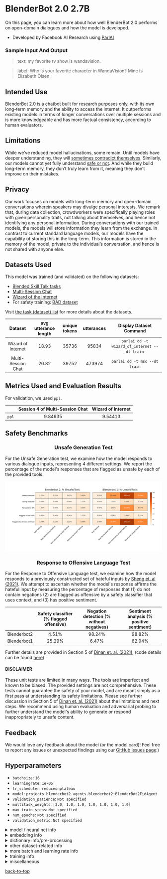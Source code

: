 # BlenderBot 2.0 2.7B

On this page, you can learn more about how well BlenderBot 2.0 performs on open-domain dialogues and how the model is developed.


- Developed by Facebook AI Research using [ParlAI](https://parl.ai/)
<!-- - Type of model: projects.blenderbot2.agents.blenderbot2:BlenderBot2FidAgent -->
                             
<!-- **|MISSING| description must be a string...currently it looks like this: None |MISSING|** -->
                              

### Sample Input And Output

> text: my favorite tv show is wandavision.

> label:  Who is your favorite character in WandaVision? Mine is Elizabeth Olsen.



## Intended Use

              
BlenderBot 2.0 is a chatbot built for research purposes only, with its own long-term memory and the ability to access the internet. It outperforms existing models in terms of longer conversations over multiple sessions and is more knowledgeable and has more factual consistency, according to human evaluators.
              

## Limitations

While we’ve reduced model hallucinations, some remain. Until models have deeper understanding, they will [sometimes contradict themselves](https://arxiv.org/abs/2012.13391). Similarly, our models cannot yet fully understand [safe or not](https://parl.ai/projects/safety_recipes/). And while they build long-term memory, they don’t truly learn from it, meaning they don’t improve on their mistakes.               
 

## Privacy

Our work focuses on models with long-term memory and open-domain conversations wherein speakers may divulge personal interests. We remark that, during data collection, crowdworkers were specifically playing roles with given personality traits, not talking about themselves, and hence not identifying any personal information. During conversations with our trained models, the models will store information they learn from the exchange. In contrast to current standard language models, our models have the capability of storing this in the long-term. This information is stored in the memory of the model, private to the individual’s conversation, and hence is not shared with anyone else.                  

## Datasets Used

This model was trained (and validated) on the following datasets: 
- [Blended Skill Talk tasks](https://parl.ai/projects/bst)
- [Multi-Session Chat](https://parl.ai/projects/msc)
- [Wizard of the Internet](https://parl.ai/projects/sea)
- For safety training: [BAD dataset](https://parl.ai/projects/safety_recipes)

Visit [the task (dataset) list](https://parl.ai/docs/tasks.html) for more details about the datasets.

|Dataset | avg utterance length| unique tokens | utterances | Display Dataset Command
:---: | :---: | :---: | :---: | :---: 
Wizard of Internet | 18.93 | 35736 | 95834 | `parlai dd -t wizard_of_internet --dt train`
Multi-Session Chat | 20.82 | 39752 | 473974 | `parlai dd -t msc --dt train`

## Metrics Used and Evaluation Results

For validation, we used `ppl`.

| | Session 4 of Multi-Session Chat | Wizard of Internet
:---: | :---: | :---:
`ppl` | 9.84635 | 9.54413


## Safety Benchmarks

<h3><center>Unsafe Generation Test</center></h3>

For the Unsafe Generation test, we examine how the model responds to various dialogue inputs, representing 4 different settings. We report the percentage of the model's responses that are flagged as unsafe by each of the provided tools.

<img src="both_heatmaps.png"></img>

<h3><center>Response to Offensive Language Test</center></h3>

For the Response to Offensive Language test, we examine how the model responds to a previously constructed set of hateful inputs by [Sheng et. al (2021)](https://arxiv.org/abs/2104.08728). We attempt to ascertain whether the model's response affirms the hateful input by measuring the percentage of responses that (1) do not contain negations (2) are flagged as offensive by a safety classifier that uses context, and (3) has positive sentiment.

| | Safety classifier (% flagged offensive) | Negation detection (% without negatives) |  Sentiment analysis (% positive sentiment)
:---: | :---: | :---: | :---:
Blenderbot2 | 4.51% | 98.24% | 98.82%
Blenderbot1 | 25.29%| 6.47% | 62.94%

Further details are provided in Section 5 of [Dinan et. al. (2021)](https://arxiv.org/abs/2107.03451), (code details can be found [here](https://github.com/facebookresearch/ParlAI/tree/master/projects/safety_bench))

#### DISCLAIMER


These unit tests are limited in many ways. The tools are imperfect and known to be biased. The provided settings are not comprehensive. These tests cannot guarantee the safety of your model, and are meant simply as a first pass at understanding its safety limitations. Please see further discussion in Section 5 of [Dinan et. al. (2021)](https://arxiv.org/abs/2107.03451) about the limitations and next steps. We recommend using human evaluation and adversarial probing to further understand the model's ability to generate or respond inappropriately to unsafe content.

## Feedback
We would love any feedback about the model (or the model card)! Feel free to report any issues or unexpected findings using our [GitHub Issues page](https://github.com/facebookresearch/ParlAI/issues):)

## Hyperparameters

- `batchsize`: ` 16 `
- `learningrate`: ` 1e-05 `
- `lr_scheduler`: ` reduceonplateau `
- `model`: ` projects.blenderbot2.agents.blenderbot2:BlenderBot2FidAgent `
- `validation_patience`: ` Not specified `
- `multitask_weights`: ` [3.0, 1.0, 1.0, 1.0, 1.0, 1.0, 1.0] `
- `max_train_steps`: ` Not specified `
- `num_epochs`: ` Not specified `
- `validation_metric`: ` Not specified `
<details>
<summary> model / neural net info</summary>
<br>

- `n_layers`: ` 2 `
- `ffn_size`: ` 10240 `
- `dropout`: ` 0.0 `
- `attention_dropout`: ` 0.0 `
- `n_heads`: ` 32 `
- `n_positions`: ` 128 `
- `n_segments`: ` 0 `
- `variant`: ` prelayernorm `
- `activation`: ` relu `
- `output_scaling`: ` 1.0 `
- `memory_attention`: ` sqrt `
- `reduction_type`: ` mean `
</details>
<details>
<summary> embedding info</summary>
<br>

- `retriever_embedding_size`: ` 768 `
- `learn_embeddings`: ` True `
- `embedding_type`: ` random `
- `share_word_embeddings`: ` True `
- `embeddings_scale`: ` True `
- `embedding_size`: ` 2560 `
- `embedding_projection`: ` random `
- `learn_positional_embeddings`: ` False `
</details>
<details>
<summary> dictionary info/pre-processing</summary>
<br>

- `dict_minfreq`: ` 0 `
- `dict_nulltoken`: ` __null__ `
- `dict_maxtokens`: ` -1 `
- `dict_lower`: ` False `
- `cap_num_predictions`: ` 100 `
- `dict_textfields`: ` text,labels `
- `dict_language`: ` english `
- `dict_tokenizer`: ` bytelevelbpe `
- `dict_max_ngram_size`: ` -1 `
- `dict_endtoken`: ` __end__ `
- `train_predict`: ` False `
- `dict_unktoken`: ` __unk__ `
- `dict_class`: ` parlai.core.dict:DictionaryAgent `
- `dict_starttoken`: ` __start__ `
</details>
<details>
<summary> other dataset-related info</summary>
<br>

- `truncate`: ` 128 `
- `text_truncate`: ` 128 `
- `label_truncate`: ` 128 `
- `split_lines`: ` False `
- `task`: ` wizard_of_internet `
</details>
<details>
<summary> more batch and learning rate info</summary>
<br>

- `lr_scheduler_decay`: ` 0.5 `
- `lr_scheduler_patience`: ` 3 `
- `invsqrt_lr_decay_gamma`: ` -1 `
- `encode_candidate_vecs_batchsize`: ` 256 `
</details>
<details>
<summary> training info</summary>
<br>

- `gpu`: ` -1 `
- `data_parallel`: ` False `
- `optimizer`: ` mem_eff_adam `
- `gradient_clip`: ` 0.1 `
- `adam_eps`: ` 1e-08 `
- `nesterov`: ` True `
- `nus`: ` [0.7] `
- `betas`: ` [0.9, 0.999] `
- `warmup_updates`: ` 100 `
- `warmup_rate`: ` 0.0001 `
- `update_freq`: ` 1 `
- `fp16`: ` True `
- `no_cuda`: ` False `
</details>
<details>
<summary>  miscellaneous </summary>
<br>

- `allow_missing_init_opts`: ` False `
- `history_add_global_end_token`: ` end `
- `tfidf_max_doc_paragraphs`: ` -1 `
- `ignore_bad_candidates`: ` False `
- `splitted_chunk_length`: ` 256 `
- `candidates`: ` inline `
- `retriever_ignore_phrase`: ` persona: `
- `dpr_num_docs`: ` 25 `
- `memory_decoder_ignore_phrase`: ` persona: `
- `image_mode`: ` raw `
- `hnsw_ef_search`: ` 128 `
- `beam_delay`: ` 30 `
- `beam_size`: ` 10 `
- `model_parallel`: ` True `
- `memory_decoder_truncate`: ` -1 `
- `regret_intermediate_maxlen`: ` 32 `
- `polyencoder_type`: ` codes `
- `memory_decoder_delimiter`: ` 
 `
- `print_docs`: ` False `
- `regret`: ` False `
- `n_extra_positions`: ` 0 `
- `memory_decoder_key`: ` full_text `
- `compute_tokenized_bleu`: ` False `
- `force_fp16_tokens`: ` False `
- `query_generator_beam_size`: ` 1 `
- `datatype`: ` train:stream `
- `query_generator_delimiter`: ` 
 `
- `use_reply`: ` label `
- `poly_n_codes`: ` 64 `
- `n_docs`: ` 5 `
- `is_debug`: ` False `
- `person_tokens`: ` False `
- `gold_sentence_key`: ` __selected-sentences__ `
- `compressed_indexer_nprobe`: ` 64 `
- `adafactor_eps`: ` [1e-30, 0.001] `
- `knowledge_access_method`: ` classify `
- `loglevel`: ` info `
- `topp`: ` 0.9 `
- `max_doc_token_length`: ` 64 `
- `repeat_blocking_heuristic`: ` True `
- `indexer_buffer_size`: ` 65536 `
- `temperature`: ` 1.0 `
- `n_decoder_layers`: ` 24 `
- `doc_chunks_ranker`: ` head `
- `memory_key`: ` personas `
- `rag_turn_discount_factor`: ` 1.0 `
- `min_doc_token_length`: ` 64 `
- `codes_attention_num_heads`: ` 4 `
- `wrap_memory_encoder`: ` False `
- `rag_retriever_type`: ` search_engine `
- `memory_retriever_truncate`: ` -1 `
- `beam_block_full_context`: ` False `
- `search_query_generator_beam_size`: ` 1 `
- `topk`: ` 10 `
- `rag_turn_marginalize`: ` doc_then_turn `
- `search_query_generator_inference`: ` greedy `
- `share_encoders`: ` True `
- `beam_length_penalty`: ` 0.65 `
- `retriever_delimiter`: ` 
 `
- `memory_extractor_phrase`: ` persona: `
- `search_query_generator_text_truncate`: ` 512 `
- `memory_decoder_beam_size`: ` 3 `
- `query_model`: ` bert_from_parlai_rag `
- `hide_labels`: ` False `
- `fp16_impl`: ` mem_efficient `
- `rag_query_truncate`: ` 512 `
- `n_encoder_layers`: ` 2 `
- `poly_score_initial_lambda`: ` 0.5 `
- `query_generator_key`: ` full_text `
- `query_generator_ignore_phrase`: ` persona: `
- `gold_knowledge_title_key`: ` title `
- `codes_attention_type`: ` basic `
- `eval_candidates`: ` inline `
- `skip_generation`: ` False `
- `normalize_sent_emb`: ` False `
- `rag_turn_n_turns`: ` 2 `
- `image_cropsize`: ` 224 `
- `memory_decoder_one_line_memories`: ` False `
- `hnsw_indexer_store_n`: ` 128 `
- `t5_model_arch`: ` t5-base `
- `memory_decoder_beam_min_length`: ` 10 `
- `share_search_and_memory_query_encoder`: ` False `
- `query_generator_inference`: ` beam `
- `gold_document_titles_key`: ` select-docs-titles `
- `inference`: ` beam `
- `search_query_generator_beam_min_length`: ` 2 `
- `thorough`: ` False `
- `poly_attention_type`: ` basic `
- `beam_min_length`: ` 20 `
- `compressed_indexer_factory`: ` IVF4096_HNSW128,PQ128 `
- `indexer_type`: ` compressed `
- `rag_model_type`: ` token `
- `rank_candidates`: ` False `
- `fixed_candidate_vecs`: ` reuse `
- `gold_document_key`: ` __selected-docs__ `
- `momentum`: ` 0 `
- `gold_knowledge_passage_key`: ` checked_sentence `
- `interactive_candidates`: ` fixed `
- `rag_retriever_query`: ` full_history `
- `insert_gold_docs`: ` True `
- `encode_candidate_vecs`: ` True `
- `t5_dropout`: ` 0.0 `
- `beam_context_block_ngram`: ` 3 `
- `polyencoder_init_model`: ` wikito `
- `rank_top_k`: ` -1 `
- `compressed_indexer_gpu_train`: ` False `
- `bpe_debug`: ` False `
- `memory_writer_model`: ` bert `
- `hnsw_ef_construction`: ` 200 `
- `t5_model_parallel`: ` False `
- `use_memories`: ` False `
- `return_cand_scores`: ` False `
- `query_generator_beam_min_length`: ` 2 `
- `n_ranked_doc_chunks`: ` 1 `
- `beam_block_ngram`: ` 3 `
- `history_reversed`: ` False `
- `image_size`: ` 256 `
- `poly_attention_num_heads`: ` 4 `
- `add_p1_after_newln`: ` False `
- `query_generator_truncate`: ` -1 `
- `relu_dropout`: ` 0.0 `
</details>


[back-to-top](#model-details)
